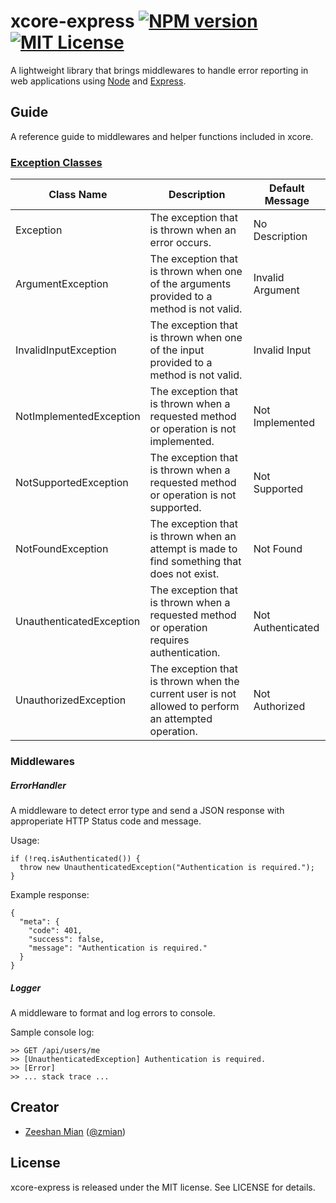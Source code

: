 # xcore-express [![NPM version][npm-version-image]][npm-url] [![MIT License][license-image]][license-url]

A lightweight library that brings middlewares to handle error reporting in web applications using [Node](https://nodejs.org) and [Express](http://expressjs.com).

## Guide

A reference guide to middlewares and helper functions included in xcore.

### [Exception Classes](https://github.com/zmian/Exception.io)

<table>
  <thead>
    <tr><th>Class Name</th><th>Description</th><th>Default Message</th></tr>
  </thead>
  <tbody>
    <tr><td>Exception</td><td>The exception that is thrown when an error occurs.</td><td>No Description</td></tr>
    <tr><td>ArgumentException</td><td>The exception that is thrown when one of the arguments provided to a method is not valid.</td><td>Invalid Argument</td></tr>
    <tr><td>InvalidInputException</td><td>The exception that is thrown when one of the input provided to a method is not valid.</td><td>Invalid Input</td></tr>
    <tr><td>NotImplementedException</td><td>The exception that is thrown when a requested method or operation is not implemented.</td><td>Not Implemented</td></tr>
    <tr><td>NotSupportedException</td><td>The exception that is thrown when a requested method or operation is not supported.</td><td>Not Supported</td></tr>
    <tr><td>NotFoundException</td><td>The exception that is thrown when an attempt is made to find something that does not exist.</td><td>Not Found</td></tr>
    <tr><td>UnauthenticatedException</td><td>The exception that is thrown when a requested method or operation requires authentication.</td><td>Not Authenticated</td></tr>
    <tr><td>UnauthorizedException</td><td>The exception that is thrown when the current user is not allowed to perform an attempted operation.</td><td>Not Authorized</td></tr>
  </tbody>
</table>

### Middlewares

##### ErrorHandler

A middleware to detect error type and send a JSON response with approperiate HTTP Status code and message.

Usage:

    if (!req.isAuthenticated()) {
      throw new UnauthenticatedException("Authentication is required.");
    }


Example response:

    {
      "meta": {
        "code": 401,
        "success": false,
        "message": "Authentication is required."
      }
    }

##### Logger

A middleware to format and log errors to console.

Sample console log:

    >> GET /api/users/me
    >> [UnauthenticatedException] Authentication is required.
    >> [Error]
    >> ... stack trace ...

## Creator

- [Zeeshan Mian](https://github.com/zmian) ([@zmian](https://twitter.com/zmian))

## License

xcore-express is released under the MIT license. See LICENSE for details.

[license-image]: http://img.shields.io/badge/license-MIT-blue.svg
[license-url]: LICENSE

[npm-url]: https://www.npmjs.com/package/xcore-express
[npm-version-image]: http://img.shields.io/npm/v/xcore-express.svg
